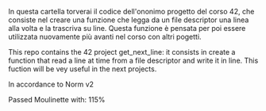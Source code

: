 In questa cartella torverai il codice dell'ononimo progetto del corso 42, che consiste nel creare una funzione che legga da un file descriptor una linea alla volta e la trascriva su line. Questa funzione è pensata per poi essere utilizzata nuovamente più avanti nel corso con altri pogetti.

This repo contains the 42 project get_next_line: it consists in create a function that read a line at time from a file descriptor and write it in line. This fuction will be vey useful in the next projects.

In accordance to Norm v2

Passed Moulinette with: 115%
